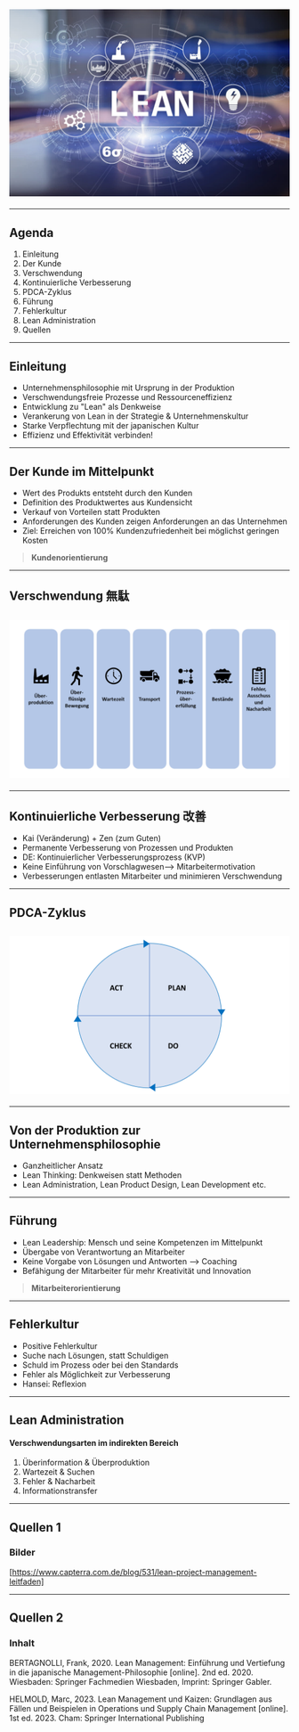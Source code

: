 ## ![](LEAN1.jpg)

---

## Agenda

1. Einleitung
2. Der Kunde
3. Verschwendung
4. Kontinuierliche Verbesserung
5. PDCA-Zyklus
6. Führung
7. Fehlerkultur
8. Lean Administration
9. Quellen

---

## Einleitung

- Unternehmensphilosophie mit Ursprung in der Produktion
- Verschwendungsfreie Prozesse und Ressourceneffizienz
- Entwicklung zu "Lean" als Denkweise
- Verankerung von Lean in der Strategie & Unternehmenskultur
- Starke Verpflechtung mit der japanischen Kultur
- Effizienz und Effektivität verbinden!

---

## Der Kunde im Mittelpunkt

- Wert des Produkts entsteht durch den Kunden
- Definition des Produktwertes aus Kundensicht
- Verkauf von Vorteilen statt Produkten
- Anforderungen des Kunden zeigen Anforderungen an das Unternehmen
- Ziel: Erreichen von 100% Kundenzufriedenheit bei möglichst geringen Kosten

> **Kundenorientierung**

---

## Verschwendung 無駄

## ![](Verschwendung1.png)

---

## Kontinuierliche Verbesserung 改善

- Kai (Veränderung) + Zen (zum Guten)
- Permanente Verbesserung von Prozessen und Produkten
- DE: Kontinuierlicher Verbesserungsprozess (KVP)
- Keine Einführung von Vorschlagwesen--> Mitarbeitermotivation
- Verbesserungen entlasten Mitarbeiter und minimieren Verschwendung

---

## PDCA-Zyklus

## ![](Konzeptgrafiken.png)

---

## Von der Produktion zur Unternehmensphilosophie

- Ganzheitlicher Ansatz
- Lean Thinking: Denkweisen statt Methoden
- Lean Administration, Lean Product Design, Lean Development etc.

---

## Führung

- Lean Leadership: Mensch und seine Kompetenzen im Mittelpunkt
- Übergabe von Verantwortung an Mitarbeiter
- Keine Vorgabe von Lösungen und Antworten --> Coaching
- Befähigung der Mitarbeiter für mehr Kreativität und Innovation

> **Mitarbeiterorientierung**

---

## Fehlerkultur

- Positive Fehlerkultur
- Suche nach Lösungen, statt Schuldigen
- Schuld im Prozess oder bei den Standards
- Fehler als Möglichkeit zur Verbesserung
- Hansei: Reflexion

---

## Lean Administration

#### Verschwendungsarten im indirekten Bereich

1. Überinformation & Überproduktion
2. Wartezeit & Suchen
3. Fehler & Nacharbeit
4. Informationstransfer

---

## Quellen 1

### Bilder

[https://www.capterra.com.de/blog/531/lean-project-management-leitfaden]

---

## Quellen 2

### Inhalt

BERTAGNOLLI, Frank, 2020. Lean Management: Einführung und Vertiefung in die japanische Management-Philosophie [online]. 2nd ed. 2020. Wiesbaden: Springer Fachmedien Wiesbaden, Imprint: Springer Gabler.

HELMOLD, Marc, 2023. Lean Management und Kaizen: Grundlagen aus Fällen und Beispielen in Operations und Supply Chain Management [online]. 1st ed. 2023. Cham: Springer International Publishing
